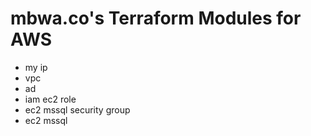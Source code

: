 # mbwa.co's Terraform Modules for AWS

* my ip
* vpc
* ad
* iam ec2 role
* ec2 mssql security group
* ec2 mssql

